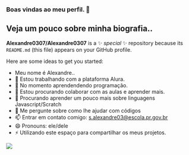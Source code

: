 ### Boas vindas ao meu perfil. 👋

## Veja um pouco sobre minha biografia..

**Alexandre0307/Alexandre0307** is a ✨ _special_ ✨ repository because its `README.md` (this file) appears on your GitHub profile.

Here are some ideas to get you started:

- Meu nome é Alexandre..
- 🔭 Estou trabalhando com a plataforma Alura.
- 🌱 No momento aprendendendo programação.
- 👯 Estou procurando colaborar com as aulas e aprender mais.
- 🤔 Procurando aprender um pouco mais sobre linguagens Javascript/Scratch
- 💬 Me pergunte sobre como lhe ajudar com códigos
- 📫 Entrar em contato comigo: s.alexandre03@escola.pr.gov.br
- 😄 Pronouns: ele/dele
- ⚡ Utilizando este espaço para compartilhar os meus projetos.

![](https://media.tenor.com/dqMFSMVebLAAAAAd/frankt.gif)
